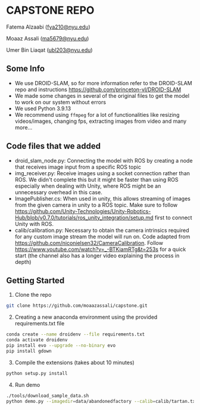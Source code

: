 # CAPSTONE REPO
Fatema Alzaabi (fya210@nyu.edu)

Moaaz Assali (ma5679@nyu.edu)

Umer Bin Liaqat (ubl203@nyu.edu)


## Some Info
- We use DROID-SLAM, so for more information refer to the DROID-SLAM repo and instructions https://github.com/princeton-vl/DROID-SLAM
- We made some changes in several of the original files to get the model to work on our system without errors
- We used Python 3.9.13
- We recommend using `ffmpeg` for a lot of functionalities like resizing videos/images, changing fps, extracting images from video and many more...

## Code files that we added
- droid_slam_node.py: Connecting the model with ROS by creating a node that receives image input from a specific ROS topic
- img_receiver.py: Receive images using a socket connection rather than ROS. We didn't complete this but it might be faster than using ROS especially when dealing with Unity, where ROS might be an unnecessary overhead in this case.
- ImagePublisher.cs: When used in unity, this allows streaming of images from the given camera in unity to a ROS topic. Make sure to follow https://github.com/Unity-Technologies/Unity-Robotics-Hub/blob/v0.7.0/tutorials/ros_unity_integration/setup.md first to connect Unity with ROS.
- calib/calibration.py: Necessary to obtain the camera intrinsics required for any custom image stream the model will run on. Code adapted from https://github.com/niconielsen32/CameraCalibration. Follow https://www.youtube.com/watch?v=_-BTKiamRTg&t=253s for a quick start (the channel also has a longer video explaining the process in depth)

## Getting Started
1. Clone the repo
```Bash
git clone https://github.com/moaazassali/capstone.git
```

2. Creating a new anaconda environment using the provided requirements.txt file
```Bash
conda create --name droidenv --file requirements.txt
conda activate droidenv
pip install evo --upgrade --no-binary evo
pip install gdown
```

3. Compile the extensions (takes about 10 minutes)
```Bash
python setup.py install
```

4. Run demo
```Bash
./tools/download_sample_data.sh
python demo.py --imagedir=data/abandonedfactory --calib=calib/tartan.txt --stride=2
```
